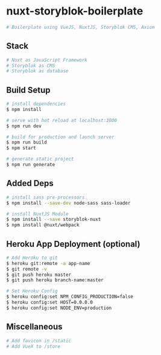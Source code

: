 # nuxt-storyblok-boilerplate

```bash
# Boilerplate using VueJS, NuxtJS, Storyblok CMS, Axion
```

## Stack

```bash
# Nuxt as JavaScript Framework
# Storyblok as CMS
# Storyblok as database
```

## Build Setup

```bash
# install dependencies
$ npm install

# serve with hot reload at localhost:3000
$ npm run dev

# build for production and launch server
$ npm run build
$ npm start

# generate static project
$ npm run generate
```

## Added Deps

```bash
# install sass pre-processors
$ npm install --save-dev node-sass sass-loader

# install NuxtJS Module
$ npm install --save storyblok-nuxt
$ npm install @nuxt/webpack
```

## Heroku App Deployment (optional)

```bash
# Add Heroku to git
$ heroku git:remote -a app-name
$ git remote -v
$ git push heroku master
$ git push heroku branch-name:master

# Set Heroku Config
$ heroku config:set NPM_CONFIG_PRODUCTION=false
$ heroku config:set HOST=0.0.0.0
$ heroku config:set NODE_ENV=production
```

## Miscellaneous

```bash
# Add favicon in /static
# Add VueX to /store
```
